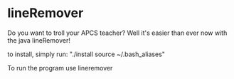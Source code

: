 # lineRemover
Do you want to troll your APCS teacher? Well it's easier than ever now with the java lineRemover!

to install, simply run:
   "./install
   source ~/.bash_aliases"

To run the program use lineremover <filename>
